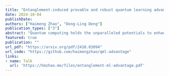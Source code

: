 ```yaml
---
title: "Entanglement-induced provable and robust quantum learning advantages"
date: 2024-10-04
publishDate: 
authors: ["Haimeng Zhao", "Dong-Ling Deng"]
publication_types: ["3"]
abstract: "Quantum computing holds the unparalleled potentials to enhance, speed up or innovate machine learning. However, an unambiguous demonstration of quantum learning advantage has not been achieved so far. Here, we rigorously establish a noise-robust, unconditional quantum learning advantage in terms of expressivity, inference speed, and training efficiency, compared to commonly-used classical machine learning models. Our proof is information-theoretic and pinpoints the origin of this advantage: quantum entanglement can be used to reduce the communication required by non-local machine learning tasks. In particular, we design a fully classical task that can be solved with unit accuracy by a quantum model with a constant number of variational parameters using entanglement resources, whereas commonly-used classical models must scale at least linearly with the size of the task to achieve a larger-than-exponentially-small accuracy. We further show that the quantum model can be trained with constant time and a number of samples inversely proportional to the problem size. We prove that this advantage is robust against constant depolarization noise. We show through numerical simulations that even though the classical models can have improved performance as their sizes are increased, they would suffer from overfitting. The constant-versus-linear separation, bolstered by the overfitting problem, makes it possible to demonstrate the quantum advantage with relatively small system sizes. We demonstrate, through both numerical simulations and trapped-ion experiments on IonQ Aria, the desired quantum-classical learning separation. Our results provide a valuable guide for demonstrating quantum learning advantages in practical applications with current noisy intermediate-scale quantum devices."
featured: true
publication: ""
url_pdf: "https://arxiv.org/pdf/2410.03094"
url_code: "https://github.com/haimengzhao/qml-advantage"
links:
- name: Talk
  url: 'https://hmzhao.me/files/entanglement-ml-advantage.pdf'
---
```


